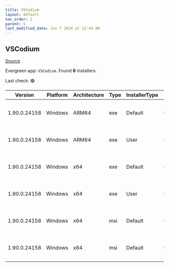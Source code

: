```yaml
---
title: VSCodium
layout: default
nav_order: 2
parent: V
last_modified_date: Jun 7 2024 at 12:44 AM
---
```


## VSCodium

[Source](https://vscodium.com)

Evergreen app: `VSCodium`. Found **6** installers.

Last check: 🟢

| Version      | Platform | Architecture | Type | InstallerType | Date     | Size      | URI                                                                                                                                                                                                                                      |
| ------------ | -------- | ------------ | ---- | ------------- | -------- | --------- | ---------------------------------------------------------------------------------------------------------------------------------------------------------------------------------------------------------------------------------------- |
| 1.90.0.24158 | Windows  | ARM64        | exe  | Default       | 6/6/2024 | 94509760  | [https://github.com/VSCodium/vscodium/releases/download/1.90.0.24158/VSCodiumSetup-arm64-1.90.0.24158.exe](https://github.com/VSCodium/vscodium/releases/download/1.90.0.24158/VSCodiumSetup-arm64-1.90.0.24158.exe)                     |
| 1.90.0.24158 | Windows  | ARM64        | exe  | User          | 6/6/2024 | 94510235  | [https://github.com/VSCodium/vscodium/releases/download/1.90.0.24158/VSCodiumUserSetup-arm64-1.90.0.24158.exe](https://github.com/VSCodium/vscodium/releases/download/1.90.0.24158/VSCodiumUserSetup-arm64-1.90.0.24158.exe)             |
| 1.90.0.24158 | Windows  | x64          | exe  | Default       | 6/6/2024 | 97578413  | [https://github.com/VSCodium/vscodium/releases/download/1.90.0.24158/VSCodiumSetup-x64-1.90.0.24158.exe](https://github.com/VSCodium/vscodium/releases/download/1.90.0.24158/VSCodiumSetup-x64-1.90.0.24158.exe)                         |
| 1.90.0.24158 | Windows  | x64          | exe  | User          | 6/6/2024 | 97578876  | [https://github.com/VSCodium/vscodium/releases/download/1.90.0.24158/VSCodiumUserSetup-x64-1.90.0.24158.exe](https://github.com/VSCodium/vscodium/releases/download/1.90.0.24158/VSCodiumUserSetup-x64-1.90.0.24158.exe)                 |
| 1.90.0.24158 | Windows  | x64          | msi  | Default       | 6/6/2024 | 112214016 | [https://github.com/VSCodium/vscodium/releases/download/1.90.0.24158/VSCodium-x64-1.90.0.24158.msi](https://github.com/VSCodium/vscodium/releases/download/1.90.0.24158/VSCodium-x64-1.90.0.24158.msi)                                   |
| 1.90.0.24158 | Windows  | x64          | msi  | Default       | 6/6/2024 | 112214016 | [https://github.com/VSCodium/vscodium/releases/download/1.90.0.24158/VSCodium-x64-updates-disabled-1.90.0.24158.msi](https://github.com/VSCodium/vscodium/releases/download/1.90.0.24158/VSCodium-x64-updates-disabled-1.90.0.24158.msi) |
